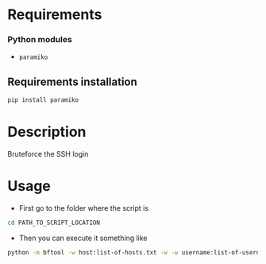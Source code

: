 # Requirements
### Python modules
- `paramiko`
## Requirements installation
```bash
pip install paramiko
```
# Description
Bruteforce the SSH login
# Usage

- First go to the folder where the script is
```bash
cd PATH_TO_SCRIPT_LOCATION
```

- Then you can execute it something like
```bash
python -m bftool -w host:list-of-hosts.txt -w -w username:list-of-usernames.txt -w password:list-of-passwords.txt ssh-login.py check_creds
```
